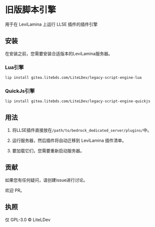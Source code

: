 # 旧版脚本引擎

用于在 LeviLamina 上运行 LLSE 插件的插件引擎

## 安装

在安装之前，您需要安装合适版本的LeviLamina服务器。

### Lua引擎

```sh
lip install gitea.litebds.com/LiteLDev/legacy-script-engine-lua
```

### QuickJs引擎

```sh
lip install gitea.litebds.com/LiteLDev/legacy-script-engine-quickjs
```

## 用法

1. 将LLSE插件直接放在`/path/to/bedrock_dedicated_server/plugins/`中。

2. 运行服务器，然后插件将自动迁移到 LeviLamina 插件清单。

3. 要加载它们，您需要重新启动服务器。

## 贡献

如果您有任何疑问，请创建issue进行讨论。

欢迎 PR。

## 执照

仅 GPL-3.0 © LiteLDev
